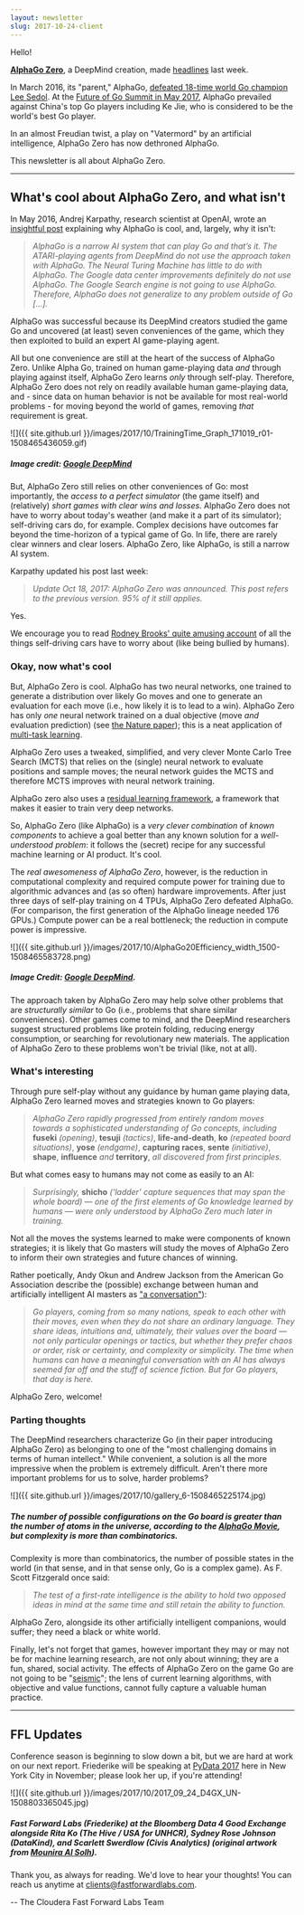 ```yaml
---
layout: newsletter
slug: 2017-10-24-client
---
```


Hello!

[**AlphaGo Zero**](https://deepmind.com/blog/alphago-zero-learning-scratch/), a DeepMind creation, made [headlines](https://spectrum.ieee.org/tech-talk/robotics/artificial-intelligence/alphago-zero-goes-from-blank-slate-to-grandmaster-in-three-dayswithout-any-help-at-all) last week. 

In March 2016, its "parent," AlphaGo, [defeated 18-time world Go champion Lee Sedol](https://www.theatlantic.com/technology/archive/2016/03/the-invisible-opponent/475611/). At the [Future of Go Summit in May 2017](https://events.google.com/alphago2017/), AlphaGo prevailed against China's top Go players including Ke Jie, who is considered to be the world's best Go player. 

In an almost Freudian twist, a play on "Vatermord" by an artificial intelligence, AlphaGo Zero has now dethroned AlphaGo. 

This newsletter is all about AlphaGo Zero.

---

## What's cool about AlphaGo Zero, and what isn't
In May 2016, Andrej Karpathy, research scientist at OpenAI, wrote an [insightful post](https://medium.com/@karpathy/alphago-in-context-c47718cb95a5) explaining why AlphaGo is cool, and, largely, why it isn't:

> *AlphaGo is a narrow AI system that can play Go and that’s it. The ATARI-playing agents from DeepMind do not use the approach taken with AlphaGo. The Neural Turing Machine has little to do with AlphaGo. The Google data center improvements definitely do not use AlphaGo. The Google Search engine is not going to use AlphaGo. Therefore, AlphaGo does not generalize to any problem outside of Go [...].*

AlphaGo was successful because its DeepMind creators studied the game Go and uncovered (at least) seven conveniences of the game, which they then exploited to build an expert AI game-playing agent.

All but one convenience are still at the heart of the success of AlphaGo Zero. Unlike Alpha Go, trained on human game-playing data *and* through playing against itself, AlphaGo Zero learns *only* through self-play. Therefore, AlphaGo Zero does not rely on readily available human game-playing data, and - since data on human behavior is not be available for most real-world problems - for moving beyond the world of games, removing *that* requirement is great.

![]({{ site.github.url }}/images/2017/10/TrainingTime_Graph_171019_r01-1508465436059.gif)

##### Image credit: [Google DeepMind](https://deepmind.com/blog/alphago-zero-learning-scratch/)

But, AlphaGo Zero still relies on other conveniences of Go: most importantly, the *access to a perfect simulator* (the game itself) and (relatively) *short games with clear wins and losses*. AlphaGo Zero does not have to worry about today's weather (and make it a part of its simulator); self-driving cars do, for example. Complex decisions have outcomes far beyond the time-horizon of a typical game of Go. In life, there are rarely clear winners and clear losers. AlphaGo Zero, like AlphaGo, is still a narrow AI system.

Karpathy updated his post last week:

> *Update Oct 18, 2017: AlphaGo Zero was announced. This post refers to the previous version. 95% of it still applies.*

Yes.

We encourage you to read [Rodney Brooks' quite amusing account](https://spectrum.ieee.org/transportation/self-driving/the-big-problem-with-selfdriving-cars-is-people) of all the things self-driving cars have to worry about (like being bullied by humans).

### Okay, now what's cool
But, AlphaGo Zero is cool. AlphaGo has two neural networks, one trained to generate a distribution over likely Go moves and one to generate an evaluation for each move (i.e., how likely it is to lead to a win). AlphaGo Zero has only *one* neural network trained on a dual objective (move *and* evaluation prediction) (see [the Nature paper](https://www.nature.com/nature/journal/v550/n7676/full/nature24270.html)); this is a neat application of [multi-task learning](https://arxiv.org/abs/1706.05098).

AlphaGo Zero uses a tweaked, simplified, and very clever Monte Carlo Tree Search (MCTS) that relies on the (single) neural network to evaluate positions and sample moves; the neural network guides the MCTS and therefore MCTS improves with neural network training.

AlphaGo zero also uses a [residual learning framework](https://arxiv.org/abs/1512.03385), a framework that makes it easier to train very deep networks.

So, AlphaGo Zero (like AlphaGo) is a *very clever combination* of *known components* to achieve a goal better than any known solution for a *well-understood problem*: it follows the (secret) recipe for any successful machine learning or AI product. It's cool.

The *real awesomeness of AlphaGo Zero*, however, is the reduction in computational complexity and required compute power for training due to algorithmic advances and (as so often) hardware improvements. After just three days of self-play training on 4 TPUs, AlphaGo Zero defeated AlphaGo. (For comparison, the first generation of the AlphaGo lineage needed 176 GPUs.) Compute power can be a real bottleneck; the reduction in compute power is impressive.

![]({{ site.github.url }}/images/2017/10/AlphaGo20Efficiency_width_1500-1508465583728.png)

##### Image Credit: [Google DeepMind](https://deepmind.com/blog/alphago-zero-learning-scratch/).

The approach taken by AlphaGo Zero may help solve other problems that are *structurally similar* to Go (i.e., problems that share similar conveniences). Other games come to mind, and the DeepMind researchers suggest structured problems like protein folding, reducing energy consumption, or searching for revolutionary new materials. The application of AlphaGo Zero to these problems won't be trivial (like, not at all).

### What's interesting
Through pure self-play without any guidance by human game playing data, AlphaGo Zero learned moves and strategies known to Go players: 

>*AlphaGo Zero rapidly progressed from entirely random moves towards a sophisticated understanding of Go concepts, including* **fuseki** *(opening)*, **tesuji** *(tactics)*, **life-and-death**, **ko** *(repeated board situations)*, **yose** *(endgame)*, **capturing races**, **sente** *(initiative)*, **shape**, **influence** *and* **territory**, *all discovered from first principles.* 

But what comes easy to humans may not come as easily to an AI:

>*Surprisingly,* **shicho** *(‘ladder’ capture sequences that may span the whole board) — one of the first elements of Go knowledge learned by humans — were only understood by AlphaGo Zero much later in training.*

Not all the moves the systems learned to make were components of known strategies; it is likely that Go masters will study the moves of AlphaGo Zero to inform their own strategies and future chances of winning. 

Rather poetically, Andy Okun and Andrew Jackson from the American Go Association describe the (possible) exchange between human and artificially intelligent AI masters as ["a conversation"](https://www.nature.com/nature/journal/v550/n7676/pdf/550336a.pdf)):

> *Go players, coming from so many nations, speak to each other with their moves, even when they do not share an ordinary language. They share ideas, intuitions and, ultimately, their values over the board — not only particular openings or tactics, but whether they prefer chaos or order, risk or certainty, and complexity or simplicity. The time when humans can have a meaningful conversation with an AI has always seemed far off and the stuff of science fiction. But for Go players, that day is here.*

AlphaGo Zero, welcome!

### Parting thoughts
The DeepMind researchers characterize Go (in their paper introducing AlphaGo Zero) as belonging to one of the "most challenging domains in terms of human intellect." While convenient, a solution is all the more impressive when the problem is extremely difficult.  Aren't there more important problems for us to solve, harder problems? 

![]({{ site.github.url }}/images/2017/10/gallery_6-1508465225174.jpg)

##### The number of possible configurations on the Go board is greater than the number of atoms in the universe, according to the [AlphaGo Movie](https://www.alphagomovie.com/), but complexity is more than combinatorics.

Complexity is more than combinatorics, the number of possible states in the world (in that sense, and in that sense only, Go is a complex game). As F. Scott Fitzgerald once said: 

>*The test of a first-rate intelligence is the ability to hold two opposed ideas in mind at the same time and still retain the ability to function.*

AlphaGo Zero, alongside its other artificially intelligent companions, would suffer; they need a black or white world. 

Finally, let's not forget that games, however important they may or may not be for machine learning research, are not only about winning; they are a fun, shared, social activity. The effects of AlphaGo Zero on the game Go are not going to be "[seismic](https://www.quantamagazine.org/artificial-intelligence-learns-to-learn-entirely-on-its-own-20171018/)"; the lens of current learning algorithms, with objective and value functions, cannot fully capture a valuable human practice.

---

## FFL Updates

Conference season is beginning to slow down a bit, but we are hard at work on our next report. Friederike will be speaking at [PyData 2017](https://pydata.org/nyc2017/) here in New York City in November; please look her up, if you're attending!

![]({{ site.github.url }}/images/2017/10/2017_09_24_D4GX_UN-1508803365045.jpg)

##### Fast Forward Labs (Friederike) at the Bloomberg Data 4 Good Exchange alongside Rita Ko (The Hive / USA for UNHCR), Sydney Rose Johnson (DataKind), and Scarlett Swerdlow (Civis Analytics) (original artwork from [Mounira Al Solh](http://www.documenta14.de/en/artists/13500/mounira-al-solh)). 

Thank you, as always for reading. We'd love to hear your thoughts! You can reach us anytime at clients@fastforwardlabs.com.

-- The Cloudera Fast Forward Labs Team
